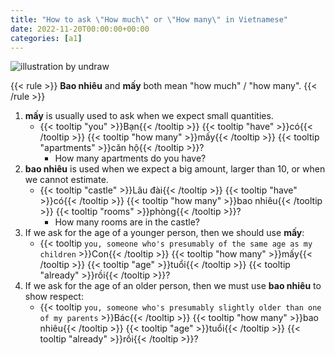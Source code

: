 ```yaml
---
title: "How to ask \"How much\" or \"How many\" in Vietnamese"
date: 2022-11-20T00:00:00+00:00
categories: [a1]
---
```


![illustration by undraw](/images/undraw_Party_re_nmwj.png)

{{< rule >}}
**Bao nhiêu** and **mấy** both mean "how much" / "how many".
{{< /rule >}}

1. **mấy** is usually used to ask when we expect small quantities.
    - {{< tooltip "you" >}}Bạn{{< /tooltip >}}
      {{< tooltip "have" >}}có{{< /tooltip >}}
      {{< tooltip "how many" >}}mấy{{< /tooltip >}}
      {{< tooltip "apartments" >}}căn hộ{{< /tooltip >}}?
        - How many apartments do you have?
1. **bao nhiêu** is used when we expect a big amount, larger than 10,
   or when we cannot estimate.
    - {{< tooltip "castle" >}}Lâu đài{{< /tooltip >}}
      {{< tooltip "have" >}}có{{< /tooltip >}}
      {{< tooltip "how many" >}}bao nhiêu{{< /tooltip >}}
      {{< tooltip "rooms" >}}phòng{{< /tooltip >}}?
        - How many rooms are in the castle?
2. If we ask for the age of a younger person, then we should use **mấy**:
    - {{< tooltip `
        you, someone who's presumably of the same age
        as my children
      ` >}}Con{{< /tooltip >}}
      {{< tooltip "how many" >}}mấy{{< /tooltip >}}
      {{< tooltip "age" >}}tuổi{{< /tooltip >}}
      {{< tooltip "already" >}}rồi{{< /tooltip >}}?
3. If we ask for the age of an older person, then we must
   use **bao nhiêu** to show respect:
    - {{< tooltip `
        you, someone who's presumably slightly
        older than one of my parents
      ` >}}Bác{{< /tooltip >}}
      {{< tooltip "how many" >}}bao nhiêu{{< /tooltip >}}
      {{< tooltip "age" >}}tuổi{{< /tooltip >}}
      {{< tooltip "already" >}}rồi{{< /tooltip >}}?
